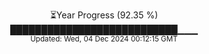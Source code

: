 <p align="center">
⏳Year Progress (92.35 %)<br>
███████████████████████████▁▁▁ <br>
<sub>Updated: Wed, 04 Dec 2024 00:12:15 GMT</sub>
</p>

